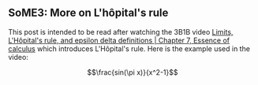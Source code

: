 ## SoME3: More on L'hôpital's rule

This post is intended to be read after watching the 3B1B video [Limits, L'Hôpital's rule, and epsilon delta definitions | Chapter 7, Essence of calculus](https://youtu.be/kfF40MiS7zA) which introduces L'Hôpital's rule. Here is the example used in the video:

$$\frac{sin(\pi x)}{x^2-1}$$
